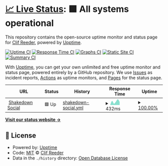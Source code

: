 # [📈 Live Status](https://status.shakedown.social): <!--live status--> **🟩 All systems operational**

This repository contains the open-source uptime monitor and status page for [Clif Reeder](https://clifff.com), powered by [Upptime](https://github.com/upptime/upptime).

[![Uptime CI](https://github.com/clifff/upptime/workflows/Uptime%20CI/badge.svg)](https://github.com/clifff/upptime/actions?query=workflow%3A%22Uptime+CI%22)
[![Response Time CI](https://github.com/clifff/upptime/workflows/Response%20Time%20CI/badge.svg)](https://github.com/clifff/upptime/actions?query=workflow%3A%22Response+Time+CI%22)
[![Graphs CI](https://github.com/clifff/upptime/workflows/Graphs%20CI/badge.svg)](https://github.com/clifff/upptime/actions?query=workflow%3A%22Graphs+CI%22)
[![Static Site CI](https://github.com/clifff/upptime/workflows/Static%20Site%20CI/badge.svg)](https://github.com/clifff/upptime/actions?query=workflow%3A%22Static+Site+CI%22)
[![Summary CI](https://github.com/clifff/upptime/workflows/Summary%20CI/badge.svg)](https://github.com/clifff/upptime/actions?query=workflow%3A%22Summary+CI%22)

With [Upptime](https://upptime.js.org), you can get your own unlimited and free uptime monitor and status page, powered entirely by a GitHub repository. We use [Issues](https://github.com/clifff/upptime/issues) as incident reports, [Actions](https://github.com/clifff/upptime/actions) as uptime monitors, and [Pages](https://status.shakedown.social) for the status page.

<!--start: status pages-->
<!-- This summary is generated by Upptime (https://github.com/upptime/upptime) -->
<!-- Do not edit this manually, your changes will be overwritten -->
<!-- prettier-ignore -->
| URL | Status | History | Response Time | Uptime |
| --- | ------ | ------- | ------------- | ------ |
| <img alt="" src="https://icons.duckduckgo.com/ip3/shakedown.social.ico" height="13"> [Shakedown Social](https://shakedown.social) | 🟩 Up | [shakedown-social.yml](https://github.com/clifff/upptime/commits/HEAD/history/shakedown-social.yml) | <details><summary><img alt="Response time graph" src="./graphs/shakedown-social/response-time-week.png" height="20"> 432ms</summary><br><a href="https://status.shakedown.social/history/shakedown-social"><img alt="Response time 432" src="https://img.shields.io/endpoint?url=https%3A%2F%2Fraw.githubusercontent.com%2Fclifff%2Fupptime%2FHEAD%2Fapi%2Fshakedown-social%2Fresponse-time.json"></a><br><a href="https://status.shakedown.social/history/shakedown-social"><img alt="24-hour response time 432" src="https://img.shields.io/endpoint?url=https%3A%2F%2Fraw.githubusercontent.com%2Fclifff%2Fupptime%2FHEAD%2Fapi%2Fshakedown-social%2Fresponse-time-day.json"></a><br><a href="https://status.shakedown.social/history/shakedown-social"><img alt="7-day response time 432" src="https://img.shields.io/endpoint?url=https%3A%2F%2Fraw.githubusercontent.com%2Fclifff%2Fupptime%2FHEAD%2Fapi%2Fshakedown-social%2Fresponse-time-week.json"></a><br><a href="https://status.shakedown.social/history/shakedown-social"><img alt="30-day response time 432" src="https://img.shields.io/endpoint?url=https%3A%2F%2Fraw.githubusercontent.com%2Fclifff%2Fupptime%2FHEAD%2Fapi%2Fshakedown-social%2Fresponse-time-month.json"></a><br><a href="https://status.shakedown.social/history/shakedown-social"><img alt="1-year response time 432" src="https://img.shields.io/endpoint?url=https%3A%2F%2Fraw.githubusercontent.com%2Fclifff%2Fupptime%2FHEAD%2Fapi%2Fshakedown-social%2Fresponse-time-year.json"></a></details> | <details><summary><a href="https://status.shakedown.social/history/shakedown-social">100.00%</a></summary><a href="https://status.shakedown.social/history/shakedown-social"><img alt="All-time uptime 100.00%" src="https://img.shields.io/endpoint?url=https%3A%2F%2Fraw.githubusercontent.com%2Fclifff%2Fupptime%2FHEAD%2Fapi%2Fshakedown-social%2Fuptime.json"></a><br><a href="https://status.shakedown.social/history/shakedown-social"><img alt="24-hour uptime 100.00%" src="https://img.shields.io/endpoint?url=https%3A%2F%2Fraw.githubusercontent.com%2Fclifff%2Fupptime%2FHEAD%2Fapi%2Fshakedown-social%2Fuptime-day.json"></a><br><a href="https://status.shakedown.social/history/shakedown-social"><img alt="7-day uptime 100.00%" src="https://img.shields.io/endpoint?url=https%3A%2F%2Fraw.githubusercontent.com%2Fclifff%2Fupptime%2FHEAD%2Fapi%2Fshakedown-social%2Fuptime-week.json"></a><br><a href="https://status.shakedown.social/history/shakedown-social"><img alt="30-day uptime 100.00%" src="https://img.shields.io/endpoint?url=https%3A%2F%2Fraw.githubusercontent.com%2Fclifff%2Fupptime%2FHEAD%2Fapi%2Fshakedown-social%2Fuptime-month.json"></a><br><a href="https://status.shakedown.social/history/shakedown-social"><img alt="1-year uptime 100.00%" src="https://img.shields.io/endpoint?url=https%3A%2F%2Fraw.githubusercontent.com%2Fclifff%2Fupptime%2FHEAD%2Fapi%2Fshakedown-social%2Fuptime-year.json"></a></details>

<!--end: status pages-->

[**Visit our status website →**](https://status.shakedown.social)

## 📄 License

- Powered by: [Upptime](https://github.com/upptime/upptime)
- Code: [MIT](./LICENSE) © [Clif Reeder](https://clifff.com)
- Data in the `./history` directory: [Open Database License](https://opendatacommons.org/licenses/odbl/1-0/)
